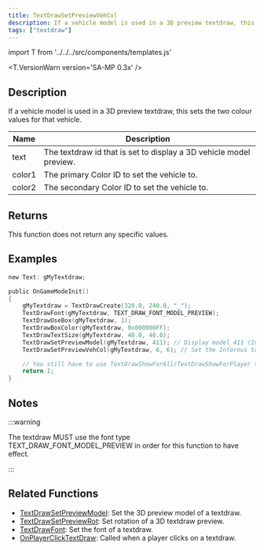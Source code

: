 ```yaml
---
title: TextDrawSetPreviewVehCol
description: If a vehicle model is used in a 3D preview textdraw, this sets the two colour values for that vehicle.
tags: ["textdraw"]
---
```


import T from '../../../src/components/templates.js'

<T.VersionWarn version='SA-MP 0.3x' />

## Description

If a vehicle model is used in a 3D preview textdraw, this sets the two colour values for that vehicle.

| Name   | Description                                                        |
| ------ | ------------------------------------------------------------------ |
| text   | The textdraw id that is set to display a 3D vehicle model preview. |
| color1 | The primary Color ID to set the vehicle to.                        |
| color2 | The secondary Color ID to set the vehicle to.                      |

## Returns

This function does not return any specific values.

## Examples

```c
new Text: gMyTextdraw;

public OnGameModeInit()
{
    gMyTextdraw = TextDrawCreate(320.0, 240.0, "_");
    TextDrawFont(gMyTextdraw, TEXT_DRAW_FONT_MODEL_PREVIEW);
    TextDrawUseBox(gMyTextdraw, 1);
    TextDrawBoxColor(gMyTextdraw, 0x000000FF);
    TextDrawTextSize(gMyTextdraw, 40.0, 40.0);
    TextDrawSetPreviewModel(gMyTextdraw, 411); // Display model 411 (Infernus)
    TextDrawSetPreviewVehCol(gMyTextdraw, 6, 6); // Set the Infernus to have colour 6 (Yellow)

    // You still have to use TextDrawShowForAll/TextDrawShowForPlayer to make the textdraw visible.
    return 1;
}
```

## Notes

:::warning

The textdraw MUST use the font type TEXT_DRAW_FONT_MODEL_PREVIEW in order for this function to have effect.

:::

## Related Functions

- [TextDrawSetPreviewModel](TextDrawSetPreviewModel.md): Set the 3D preview model of a textdraw.
- [TextDrawSetPreviewRot](TextDrawSetPreviewRot.md): Set rotation of a 3D textdraw preview.
- [TextDrawFont](TextDrawFont.md): Set the font of a textdraw.
- [OnPlayerClickTextDraw](../callbacks/OnPlayerClickTextDraw.md): Called when a player clicks on a textdraw.
